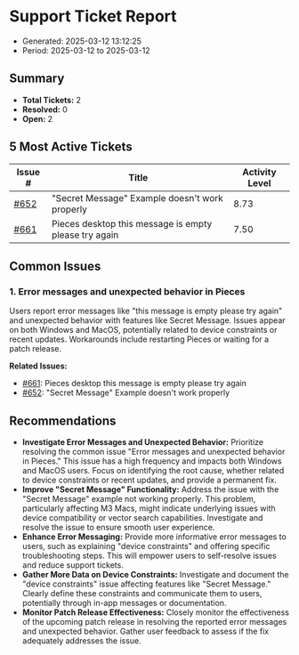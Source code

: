 # Support Ticket Report
- Generated: 2025-03-12 13:12:25
- Period: 2025-03-12 to 2025-03-12

## Summary
- **Total Tickets:** 2
- **Resolved:** 0
- **Open:** 2

## 5 Most Active Tickets
| Issue # | Title | Activity Level |
|---------|-------|----------------|
| [#652](https://github.com/pieces-app/support/issues/652) | "Secret Message" Example doesn't work properly | 8.73 |
| [#661](https://github.com/pieces-app/support/issues/661) | Pieces desktop this message is empty please try again | 7.50 |

## Common Issues
### 1. Error messages and unexpected behavior in Pieces
Users report error messages like "this message is empty please try again" and unexpected behavior with features like Secret Message. Issues appear on both Windows and MacOS, potentially related to device constraints or recent updates. Workarounds include restarting Pieces or waiting for a patch release.

**Related Issues:**
- [#661](https://github.com/pieces-app/support/issues/661): Pieces desktop this message is empty please try again
- [#652](https://github.com/pieces-app/support/issues/652): "Secret Message" Example doesn't work properly


## Recommendations
- **Investigate Error Messages and Unexpected Behavior:** Prioritize resolving the common issue "Error messages and unexpected behavior in Pieces." This issue has a high frequency and impacts both Windows and MacOS users. Focus on identifying the root cause, whether related to device constraints or recent updates, and provide a permanent fix.
- **Improve "Secret Message" Functionality:** Address the issue with the "Secret Message" example not working properly. This problem, particularly affecting M3 Macs, might indicate underlying issues with device compatibility or vector search capabilities. Investigate and resolve the issue to ensure smooth user experience.
- **Enhance Error Messaging:** Provide more informative error messages to users, such as explaining "device constraints" and offering specific troubleshooting steps. This will empower users to self-resolve issues and reduce support tickets.
- **Gather More Data on Device Constraints:** Investigate and document the "device constraints" issue affecting features like "Secret Message." Clearly define these constraints and communicate them to users, potentially through in-app messages or documentation.
- **Monitor Patch Release Effectiveness:** Closely monitor the effectiveness of the upcoming patch release in resolving the reported error messages and unexpected behavior. Gather user feedback to assess if the fix adequately addresses the issue.

